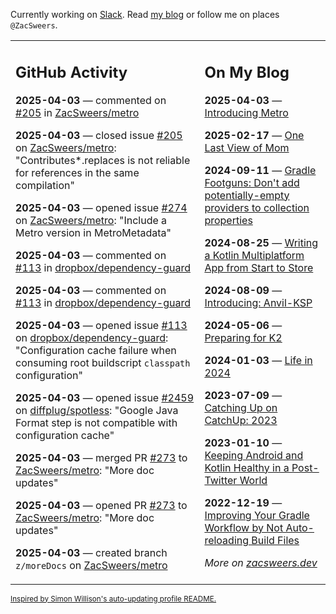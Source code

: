Currently working on [Slack](https://slack.com/). Read [my blog](https://zacsweers.dev/) or follow me on places `@ZacSweers`.

<table><tr><td valign="top" width="60%">

## GitHub Activity
<!-- githubActivity starts -->
**2025-04-03** — commented on [#205](https://github.com/ZacSweers/metro/issues/205#issuecomment-2777270654) in [ZacSweers/metro](https://github.com/ZacSweers/metro)

**2025-04-03** — closed issue [#205](https://github.com/ZacSweers/metro/issues/205) on [ZacSweers/metro](https://github.com/ZacSweers/metro): "Contributes*.replaces is not reliable for references in the same compilation"

**2025-04-03** — opened issue [#274](https://github.com/ZacSweers/metro/issues/274) on [ZacSweers/metro](https://github.com/ZacSweers/metro): "Include a Metro version in MetroMetadata"

**2025-04-03** — commented on [#113](https://github.com/dropbox/dependency-guard/issues/113#issuecomment-2777018769) in [dropbox/dependency-guard](https://github.com/dropbox/dependency-guard)

**2025-04-03** — commented on [#113](https://github.com/dropbox/dependency-guard/issues/113#issuecomment-2776996062) in [dropbox/dependency-guard](https://github.com/dropbox/dependency-guard)

**2025-04-03** — opened issue [#113](https://github.com/dropbox/dependency-guard/issues/113) on [dropbox/dependency-guard](https://github.com/dropbox/dependency-guard): "Configuration cache failure when consuming root buildscript `classpath` configuration"

**2025-04-03** — opened issue [#2459](https://github.com/diffplug/spotless/issues/2459) on [diffplug/spotless](https://github.com/diffplug/spotless): "Google Java Format step is not compatible with configuration cache"

**2025-04-03** — merged PR [#273](https://github.com/ZacSweers/metro/pull/273) to [ZacSweers/metro](https://github.com/ZacSweers/metro): "More doc updates"

**2025-04-03** — opened PR [#273](https://github.com/ZacSweers/metro/pull/273) to [ZacSweers/metro](https://github.com/ZacSweers/metro): "More doc updates"

**2025-04-03** — created branch `z/moreDocs` on [ZacSweers/metro](https://github.com/ZacSweers/metro)
<!-- githubActivity ends -->
</td><td valign="top" width="40%">

## On My Blog
<!-- blog starts -->
**2025-04-03** — [Introducing Metro](https://www.zacsweers.dev/introducing-metro/)

**2025-02-17** — [One Last View of Mom](https://www.zacsweers.dev/one-last-view-of-mom/)

**2024-09-11** — [Gradle Footguns: Don't add potentially-empty providers to collection properties](https://www.zacsweers.dev/gradle-footgun-adding-empty-providers-to-collection-properties/)

**2024-08-25** — [Writing a Kotlin Multiplatform App from Start to Store](https://www.zacsweers.dev/writing-a-kotlin-multiplatform-app-from-start-to-store/)

**2024-08-09** — [Introducing: Anvil-KSP](https://www.zacsweers.dev/introducing-anvil-ksp/)

**2024-05-06** — [Preparing for K2](https://www.zacsweers.dev/preparing-for-k2/)

**2024-01-03** — [Life in 2024](https://www.zacsweers.dev/life-in-2024/)

**2023-07-09** — [Catching Up on CatchUp: 2023](https://www.zacsweers.dev/catching-up-on-catchup-2023/)

**2023-01-10** — [Keeping Android and Kotlin Healthy in a Post-Twitter World](https://www.zacsweers.dev/keeping-android-healthy/)

**2022-12-19** — [Improving Your Gradle Workflow by Not Auto-reloading Build Files](https://www.zacsweers.dev/improving-your-workflow-by-not-auto-reloading-build-files/)
<!-- blog ends -->
_More on [zacsweers.dev](https://zacsweers.dev/)_
</td></tr></table>

<sub><a href="https://simonwillison.net/2020/Jul/10/self-updating-profile-readme/">Inspired by Simon Willison's auto-updating profile README.</a></sub>
